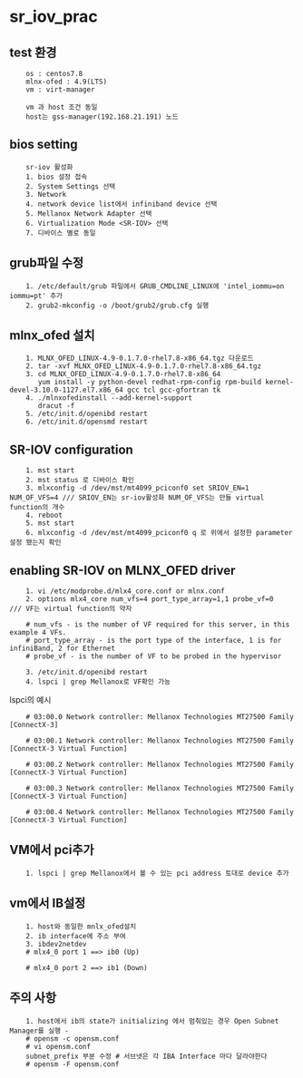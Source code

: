 # sr_iov_prac

test 환경
--------
  
        os : centos7.8
        mlnx-ofed : 4.9(LTS)
        vm : virt-manager
        
        vm 과 host 조건 동일
        host는 gss-manager(192.168.21.191) 노드
        

bios setting
------------
        sr-iov 활성화
        1. bios 설정 접속
        2. System Settings 선택
        3. Network 
        4. network device list에서 infiniband device 선택
        5. Mellanox Network Adapter 선택
        6. Virtualization Mode <SR-IOV> 선택
        7. 디바이스 별로 동일
        
grub파일 수정
-----------
        1. /etc/default/grub 파일에서 GRUB_CMDLINE_LINUX에 'intel_iommu=on iommu=pt' 추가
        2. grub2-mkconfig -o /boot/grub2/grub.cfg 실행
        

mlnx_ofed 설치
-------------
        1. MLNX_OFED_LINUX-4.9-0.1.7.0-rhel7.8-x86_64.tgz 다운로드
        2. tar -xvf MLNX_OFED_LINUX-4.9-0.1.7.0-rhel7.8-x86_64.tgz
        3. cd MLNX_OFED_LINUX-4.9-0.1.7.0-rhel7.8-x86_64
           yum install -y python-devel redhat-rpm-config rpm-build kernel-devel-3.10.0-1127.el7.x86_64 gcc tcl gcc-gfortran tk
        4. ./mlnxofedinstall --add-kernel-support
           dracut -f 
        5. /etc/init.d/openibd restart
        6. /etc/init.d/opensmd restart
        
SR-IOV configuration
--------------------
        1. mst start
        2. mst status 로 디바이스 확인
        3. mlxconfig -d /dev/mst/mt4099_pciconf0 set SRIOV_EN=1 NUM_OF_VFS=4 /// SRIOV_EN는 sr-iov활성화 NUM_OF_VFS는 만들 virtual function의 개수
        4. reboot
        5. mst start 
        6. mlxconfig -d /dev/mst/mt4099_pciconf0 q 로 위에서 설정한 parameter 설정 됐는지 확인
        
enabling SR-IOV on MLNX_OFED driver
-----------------------------------
        1. vi /etc/modprobe.d/mlx4_core.conf or mlnx.conf
        2. options mlx4_core num_vfs=4 port_type_array=1,1 probe_vf=0   /// VF는 virtual function의 약자
        
        # num_vfs - is the number of VF required for this server, in this example 4 VFs.
        # port_type_array - is the port type of the interface, 1 is for infiniBand, 2 for Ethernet
        # probe_vf - is the number of VF to be probed in the hypervisor
        
        3. /etc/init.d/openibd restart
        4. lspci | grep Mellanox로 VF확인 가능
        
        
 lspci의 예시
        
        # 03:00.0 Network controller: Mellanox Technologies MT27500 Family [ConnectX-3]

        # 03:00.1 Network controller: Mellanox Technologies MT27500 Family [ConnectX-3 Virtual Function]

        # 03:00.2 Network controller: Mellanox Technologies MT27500 Family [ConnectX-3 Virtual Function]

        # 03:00.3 Network controller: Mellanox Technologies MT27500 Family [ConnectX-3 Virtual Function]

        # 03:00.4 Network controller: Mellanox Technologies MT27500 Family [ConnectX-3 Virtual Function]
        
       
VM에서 pci추가
------------
        1. lspci | grep Mellanox에서 볼 수 있는 pci address 토대로 device 추가


vm에서 IB설정
-----------
        1. host와 동일한 mnlx_ofed설치
        2. ib interface에 주소 부여
        3. ibdev2netdev
        # mlx4_0 port 1 ==> ib0 (Up)

        # mlx4_0 port 2 ==> ib1 (Down)
        
        
 주의 사항
 -------
        1. host에서 ib의 state가 initializing 에서 멈춰있는 경우 Open Subnet Manager를 실행 - 
        # opensm -c opensm.conf
        # vi opensm.conf
        subnet_prefix 부분 수정 # 서브넷은 각 IBA Interface 마다 달라야한다
        # opensm -F opensm.conf
